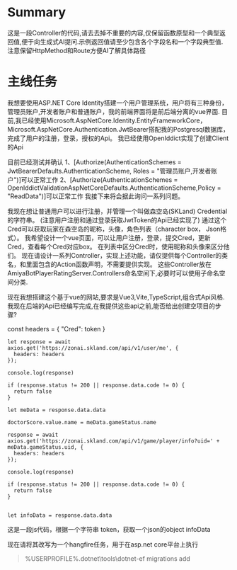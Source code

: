 # Summary

这是一段Controller的代码,请去去掉不重要的内容,仅保留函数原型和一个典型返回值,便于向生成式AI提问.示例返回值请至少包含各个字段名和一个字段典型值. 注意保留HttpMethod和Route方便AI了解具体路径

# 主线任务

我想要使用ASP.NET Core Identity搭建一个用户管理系统，用户将有三种身份，管理员账户,开发者账户和普通账户，我的前端界面将是前后端分离的vue界面.
目前,我已经使用Microsoft.AspNetCore.Identity.EntityFrameworkCore，Microsoft.AspNetCore.Authentication.JwtBearer搭配我的Postgresql数据库，完成了用户的注册，登录，授权的Api。
我已经使用OpenIddict实现了创建Client的Api

目前已经测试并确认
1、[Authorize(AuthenticationSchemes = JwtBearerDefaults.AuthenticationScheme, Roles = "管理员账户,开发者账户")]可以正常工作
2、[Authorize(AuthenticationSchemes = OpenIddictValidationAspNetCoreDefaults.AuthenticationScheme,Policy = "ReadData")]可以正常工作
我接下来将会据此询问一系列问题。

我现在想让普通用户可以进行注册，并管理一个叫做森空岛(SKLand) Credential的字符串。
(注意用户注册和通过登录获取JwtToken的Api已经实现了)
通过这个Cred可以获取玩家在森空岛的昵称，头像，角色列表（character box， Json格式）。
我希望设计一个vue页面，可以让用户注册，登录，提交Cred，更新Cred，查看每个Cred对应box。
在列表中区分Cred时，使用昵称和头像来区分他们。
现在请设计一系列Controller，实现上述功能，请仅提供每个Controller的类名，和里面包含的Action函数声明，不需要提供实现。
这些Controller放在AmiyaBotPlayerRatingServer.Controllers命名空间下,必要时可以使用子命名空间分类.

现在我想搭建这个基于vue的网站,要求是Vue3,Vite,TypeScript,组合式Api风格.
我现在后端的Api已经编写完成,在我提供这些api之前,能否给出创建空项目的步骤?

const headers = {
      "Cred": token
    }

    let response = await axios.get('https://zonai.skland.com/api/v1/user/me', {
      headers: headers
    });

    console.log(response)

    if (response.status != 200 || response.data.code != 0) {
      return false
    }

    let meData = response.data.data

    doctorScore.value.name = meData.gameStatus.name

    response = await axios.get('https://zonai.skland.com/api/v1/game/player/info?uid=' + meData.gameStatus.uid, {
      headers: headers
    });

    console.log(response)

    if (response.status != 200 || response.data.code != 0) {
      return false
    }


    let infoData = response.data.data

这是一段js代码，根据一个字符串 token，获取一个json的object infoData

现在请将其改写为一个hangfire任务，用于在asp.net core平台上执行


>%USERPROFILE%\.dotnet\tools\dotnet-ef migrations add 